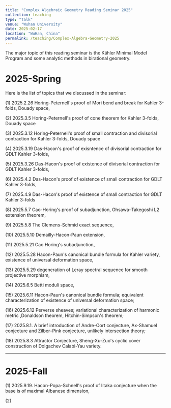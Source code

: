 ```yaml
---
title: "Complex Algebraic Geometry Reading Seminar 2025"
collection: teaching
type: "Talk"
venue: "Wuhan University"
date: 2025-02-17
location: "WuHan, China"
permalink: /teaching/Complex-Algebra-Geometry-2025
---
```


The major topic of this reading seminar is the Kähler Minimal Model Program and some analytic methods in birational geometry.


# 2025-Spring
Here is the list of topics that we discussed in the seminar:

(1) 2025.2.26 Horing-Peternell's proof of Mori bend and break for Kahler 3-folds, Douady space,

(2) 2025.3.5 Horing-Peternell's proof of cone theorem for Kahler 3-folds, Douady space

(3) 2025.3.12 Horing-Peternell's proof of small contraction and divisorial contraction for Kahler 3-folds, Douady space

(4) 2025.3.19 Das-Hacon's proof of exisntence of divisorial contraction for GDLT Kahler 3-folds,

(5) 2025.3.26 Das-Hacon's proof of existence of divisorial contraction for GDLT Kahler 3-folds,

(6) 2025.4.2 Das-Hacon's proof of existence of small contraction for GDLT Kahler 3-folds,

(7) 2025.4.9 Das-Hacon's proof of existence of small contraction for GDLT Kahler 3-folds

(8) 2025.5.7 Cao-Horing's proof of subadjunction, Ohsawa–Takegoshi L2 extension theorem,

(9) 2025.5.8 The Clemens-Schmid exact sequence,

(10) 2025.5.10 Demailly-Hacon-Paun extension,

(11) 2025.5.21 Cao Horing's subadjunction,

(12) 2025.5.28 Hacon-Paun's canonical bundle formula for Kahler variety, existence of universal deformation space,

(13) 2025.5.29 degeneration of Leray spectral sequence for smooth projective morphism,

(14) 2025.6.5 Betti moduli space,

(15) 2025.6.11 Hacon-Paun's canonical bundle formula; equivalent characterization of existence of universal deformation space;

(16) 2025.6.12 Perverse sheaves; variational characterization of harmonic metric ,Donaldson theorem, Hitchin-Simpson's theorem;

(17) 2025.8.1. A brief introduction of Andre-Oort conjecture, Ax-Shamuel conjecture and Zilber–Pink conjecture, unlikely intersection theory;

(18) 2025.8.3 Attractor Conjecture, Sheng-Xu-Zuo's cyclic cover construction of Dolgachev Calabi-Yau variety. 


---
# 2025-Fall

(1) 2025.9.19. Hacon-Popa-Schnell's proof of Iitaka conjecture when the base is of maximal Albanese dimension,

(2) 